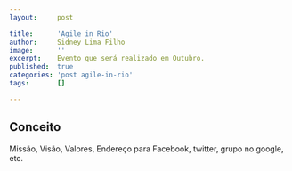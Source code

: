 ```yaml
---
layout:     post

title:      'Agile in Rio'
author:     Sidney Lima Filho
image:      ''
excerpt:    Evento que será realizado em Outubro.
published:  true
categories: 'post agile-in-rio'
tags:       []

---
```


## Conceito

Missão, Visão, Valores, Endereço para Facebook, twitter, grupo no google, etc.